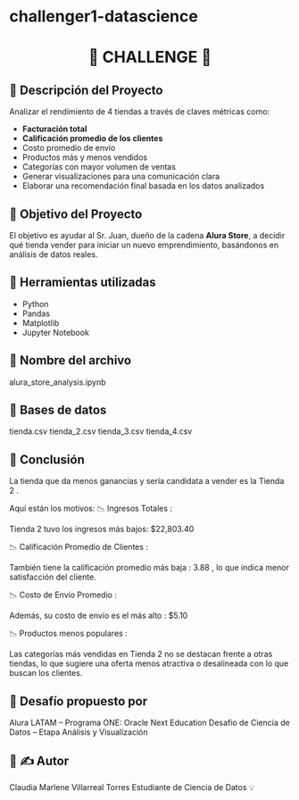 # challenger1-datascience

<h1 align="center">🎁 CHALLENGE 🎉</h1>

## 📌 Descripción del Proyecto

Analizar el rendimiento de 4 tiendas a través de claves métricas como:

- **Facturación total**  
- **Calificación promedio de los clientes**  
- Costo promedio de envío  
- Productos más y menos vendidos  
- Categorías con mayor volumen de ventas  
- Generar visualizaciones para una comunicación clara  
- Elaborar una recomendación final basada en los datos analizados  

## 📌 Objetivo del Proyecto

El objetivo es ayudar al Sr. Juan, dueño de la cadena **Alura Store**, a decidir qué tienda vender para iniciar un nuevo emprendimiento, basándonos en análisis de datos reales.

## 📌 Herramientas utilizadas

- Python  
- Pandas  
- Matplotlib  
- Jupyter Notebook

## 📌 Nombre del archivo
alura_store_analysis.ipynb

## 📌 Bases de datos
tienda.csv 
tienda_2.csv 
tienda_3.csv
tienda_4.csv

## 📌 Conclusión
La tienda que da menos ganancias y sería candidata a vender es la  Tienda 2 .

Aquí están los motivos:
📉 Ingresos Totales :

Tienda 2 tuvo los ingresos más bajos: $22,803.40

📉 Calificación Promedio de Clientes :

También tiene la calificación promedio más baja : 3.88 , lo que indica menor satisfacción del cliente.

📉 Costo de Envío Promedio :

Además, su costo de envío es el más alto : $5.10

📉 Productos menos populares :

Las categorías más vendidas en Tienda 2 no se destacan frente a otras tiendas, lo que sugiere una oferta menos atractiva o desalineada con lo que buscan los clientes.

## 📌 Desafío propuesto por
Alura LATAM – Programa ONE: Oracle Next Education
Desafío de Ciencia de Datos – Etapa Análisis y Visualización

## 📌 ✍️ Autor
Claudia Marlene Villarreal Torres
Estudiante de Ciencia de Datos 💡











  







